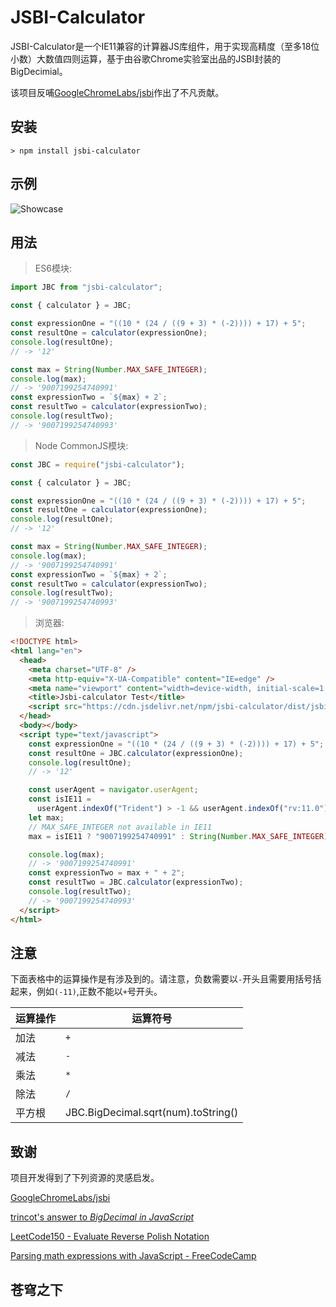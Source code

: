 # JSBI-Calculator

JSBI-Calculator是一个IE11兼容的计算器JS库组件，用于实现高精度（至多18位小数）大数值四则运算，基于由谷歌Chrome实验室出品的JSBI封装的BigDecimial。

该项目反哺[GoogleChromeLabs/jsbi](https://github.com/GoogleChromeLabs/jsbi/issues/79)作出了不凡贡献。

## 安装

```
> npm install jsbi-calculator
```

## 示例

![Showcase](https://i.loli.net/2021/12/03/aADG5LxcZ2fh1vS.png)

## 用法

> ES6模块:

```js
import JBC from "jsbi-calculator";

const { calculator } = JBC;

const expressionOne = "((10 * (24 / ((9 + 3) * (-2)))) + 17) + 5";
const resultOne = calculator(expressionOne);
console.log(resultOne);
// -> '12'

const max = String(Number.MAX_SAFE_INTEGER);
console.log(max);
// -> '9007199254740991'
const expressionTwo = `${max} + 2`;
const resultTwo = calculator(expressionTwo);
console.log(resultTwo);
// -> '9007199254740993'
```

> Node CommonJS模块:

```js
const JBC = require("jsbi-calculator");

const { calculator } = JBC;

const expressionOne = "((10 * (24 / ((9 + 3) * (-2)))) + 17) + 5";
const resultOne = calculator(expressionOne);
console.log(resultOne);
// -> '12'

const max = String(Number.MAX_SAFE_INTEGER);
console.log(max);
// -> '9007199254740991'
const expressionTwo = `${max} + 2`;
const resultTwo = calculator(expressionTwo);
console.log(resultTwo);
// -> '9007199254740993'
```

> 浏览器:

```html
<!DOCTYPE html>
<html lang="en">
  <head>
    <meta charset="UTF-8" />
    <meta http-equiv="X-UA-Compatible" content="IE=edge" />
    <meta name="viewport" content="width=device-width, initial-scale=1.0" />
    <title>Jsbi-calculator Test</title>
    <script src="https://cdn.jsdelivr.net/npm/jsbi-calculator/dist/jsbi-calculator-umd.js"></script>
  </head>
  <body></body>
  <script type="text/javascript">
    const expressionOne = "((10 * (24 / ((9 + 3) * (-2)))) + 17) + 5";
    const resultOne = JBC.calculator(expressionOne);
    console.log(resultOne);
    // -> '12'

    const userAgent = navigator.userAgent;
    const isIE11 =
      userAgent.indexOf("Trident") > -1 && userAgent.indexOf("rv:11.0") > -1;
    let max;
    // MAX_SAFE_INTEGER not available in IE11
    max = isIE11 ? "9007199254740991" : String(Number.MAX_SAFE_INTEGER);

    console.log(max);
    // -> '9007199254740991'
    const expressionTwo = max + " + 2";
    const resultTwo = JBC.calculator(expressionTwo);
    console.log(resultTwo);
    // -> '9007199254740993'
  </script>
</html>
```

## 注意

下面表格中的运算操作是有涉及到的。请注意，负数需要以`-`开头且需要用括号括起来，例如`(-11)`,正数不能以`+`号开头。

| 运算操作       | 运算符号                             |
| -------------- | ----------------------------------- |
| 加法           | `+`                                 |
| 减法           | `-`                                 |
| 乘法           | `*`                                 |
| 除法           | `/`                                 |
| 平方根         | JBC.BigDecimal.sqrt(num).toString() |

## 致谢

项目开发得到了下列资源的灵感启发。

[GoogleChromeLabs/jsbi](https://github.com/GoogleChromeLabs/jsbi)

[trincot's answer to _BigDecimal in JavaScript_](https://stackoverflow.com/a/66939244/8808175)

[LeetCode150 - Evaluate Reverse Polish Notation](https://leetcode.com/problems/evaluate-reverse-polish-notation/)

[Parsing math expressions with JavaScript - FreeCodeCamp](https://www.freecodecamp.org/news/parsing-math-expressions-with-javascript-7e8f5572276e/)

## 苍穹之下
